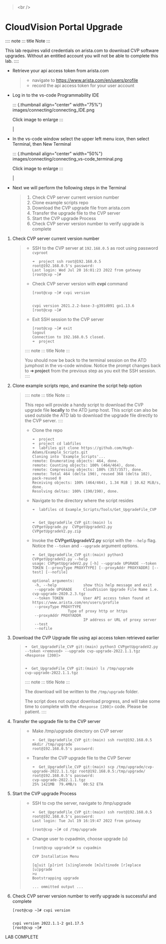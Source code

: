 > \<br /\>

# CloudVision Portal Upgrade

:::: note
::: title
Note
:::

This lab requires valid credentials on arista.com to download CVP
software upgrades. Without an entitled account you will not be able to
complete this lab.
::::

-   Retrieve your api access token from arista.com

    > -   navigate to <https://www.arista.com/en/users/profile>
    > -   record the api access token for your user account

-   Log in to the vs-code Programmability IDE

    ::: {.thumbnail align="center" width="75%"}
    images/connecting/connecting_IDE.png

    Click image to enlarge
    :::

    | 

-   In the vs-code window select the upper left menu icon, then select
    Terminal, then New Terminal

    ::: {.thumbnail align="center" width="50%"}
    images/connecting/connecting_vs-code_terminal.png

    Click image to enlarge
    :::

    | 

-   Next we will perform the following steps in the Terminal

    > 1.  Check CVP server current version number
    > 2.  Clone example scripts repo
    > 3.  Download the CVP upgrade file from arista.com
    > 4.  Transfer the upgrade file to the CVP server
    > 5.  Start the CVP upgrade Process
    > 6.  Check CVP server version number to verify upgrade is complete

1.  Check CVP server current version number

    > -   SSH to the CVP server at `192.168.0.5` as root using password
    >     `cvproot`
    >
    >     ``` none
    >     ➜  project ssh root@192.168.0.5
    >     root@192.168.0.5's password: 
    >     Last login: Wed Jul 20 16:01:23 2022 from gateway
    >     [root@cvp ~]# 
    >     ```
    >
    > -   Check CVP server version with **cvpi** command
    >
    >     ``` none
    >     [root@cvp ~]# cvpi version
    >
    >
    >     cvpi version 2021.2.2-base-3-g391d091 go1.13.6
    >     [root@cvp ~]# 
    >     ```
    >
    > -   Exit SSH session to the CVP server
    >
    >     ``` none
    >     [root@cvp ~]# exit
    >     logout
    >     Connection to 192.168.0.5 closed.
    >     ➜  project 
    >     ```
    >
    > :::: note
    > ::: title
    > Note
    > :::
    >
    > You should now be back to the terminal session on the ATD jumphost
    > in the vs-code window. Notice the prompt changes back to **➜
    > project** from the previous step as you exit the SSH session.
    > ::::

2.  Clone example scripts repo, and examine the script help option

    > :::: note
    > ::: title
    > Note
    > :::
    >
    > This repo will provide a handy script to download the CVP upgrade
    > file **locally** to the ATD jump host. This script can also be
    > used outside the ATD lab to download the upgrade file directly to
    > the CVP server.
    > ::::
    >
    > -   Clone the repo
    >
    >     ``` none
    >     ➜  project 
    >     ➜  project cd labfiles 
    >     ➜  labfiles git clone https://github.com/Hugh-Adams/Example_Scripts.git
    >     Cloning into 'Example_Scripts'...
    >     remote: Enumerating objects: 464, done.
    >     remote: Counting objects: 100% (464/464), done.
    >     remote: Compressing objects: 100% (357/357), done.
    >     remote: Total 464 (delta 190), reused 368 (delta 102), pack-reused 0
    >     Receiving objects: 100% (464/464), 1.34 MiB | 10.62 MiB/s, done.
    >     Resolving deltas: 100% (190/190), done.
    >     ```
    >
    > -   Navigate to the directory where the script resides
    >
    >     ``` none
    >     ➜  labfiles cd Example_Scripts/Tools/Get_UpgradeFile_CVP  
    >
    >
    >     ➜  Get_UpgradeFile_CVP git:(main) ls
    >     CVPgetUpgrade.py  CVPgetUpgradeV2.py  CVPgetUpgradeV2.py.zip
    >     ```
    >
    > -   Invoke the **CVPgetUpgradeV2.py** script with the `--help`
    >     flag. Notice the `--token` and `--upgrade` argument options.
    >
    >     ``` none
    >     ➜  Get_UpgradeFile_CVP git:(main) python3 CVPgetUpgradeV2.py --help
    >     usage: CVPgetUpgradeV2.py [-h] --upgrade UPGRADE --token TOKEN [--proxyType PROXYTYPE] [--proxyAddr PROXYADDR] [--test] [--nofile]
    >
    >     optional arguments:
    >      -h, --help            show this help message and exit
    >      --upgrade UPGRADE     CloudVision Upgrade File Name i.e. cvp-upgrade-2020.2.3.tgz
    >      --token TOKEN         User API access token found at https://www.arista.com/en/users/profile
    >      --proxyType PROXYTYPE
    >                     Type of proxy http or https
    >      --proxyAddr PROXYADDR
    >                            IP address or URL of proxy server
    >      --test
    >      --nofile
    >     ```

3.  Download the CVP Upgrade file using api access token retrieved
    earlier

    > ``` none
    > ➜  Get_UpgradeFile_CVP git:(main) python3 CVPgetUpgradeV2.py --token <removed> --upgrade cvp-upgrade-2022.1.1.tgz
    > <Response [200]>
    >
    >
    > ➜  Get_UpgradeFile_CVP git:(main) ls /tmp/upgrade 
    > cvp-upgrade-2022.1.1.tgz
    > ```
    >
    > :::: note
    > ::: title
    > Note
    > :::
    >
    > The download will be written to the `/tmp/upgrade` folder.
    >
    > The script does not output download progress, and will take some
    > time to complete with the `<Response [200]>` code. Please be
    > patient.
    > ::::

4.  Transfer the upgrade file to the CVP server

    > -   Make /tmp/upgrade directory on CVP server
    >
    >     ``` none
    >     ➜  Get_UpgradeFile_CVP git:(main) ssh root@192.168.0.5 mkdir /tmp/upgrade
    >     root@192.168.0.5's password:  
    >     ```
    >
    > -   Transfer the CVP upgrade file to the CVP Server
    >
    >     ``` none
    >     ➜  Get_UpgradeFile_CVP git:(main) scp /tmp/upgrade/cvp-upgrade-2022.1.1.tgz root@192.168.0.5:/tmp/upgrade/
    >     root@192.168.0.5's password: 
    >     cvp-upgrade-2022.1.1.tgz                                                                                                25% 1421MB  79.4MB/s   00:52 ETA
    >     ```

5.  Start the CVP upgrade Process

    > -   SSH to cvp the server, navigate to /tmp/upgrade
    >
    >     ``` none
    >     ➜  Get_UpgradeFile_CVP git:(main) ssh root@192.168.0.5
    >     root@192.168.0.5's password: 
    >     Last login: Tue Jul 19 16:19:47 2022 from gateway
    >
    >     [root@cvp ~]# cd /tmp/upgrade
    >     ```
    >
    > -   Change user to cvpadmin, choose upgrade (u)
    >
    >     ``` none
    >     [root@cvp upgrade]# su cvpadmin
    >
    >     CVP Installation Menu
    >
    >     [q]uit [p]rint [s]inglenode [m]ultinode [r]eplace [u]pgrade
    >     >u
    >     Bootstrapping upgrade  
    >
    >     ... ommitted output ...
    >     ```

6.  Check CVP server version number to verify upgrade is successful and
    complete

    ``` none
    [root@cvp ~]# cvpi version


    cvpi version 2022.1.1-2 go1.17.5
    [root@cvp ~]# 
    ```

LAB COMPLETE
